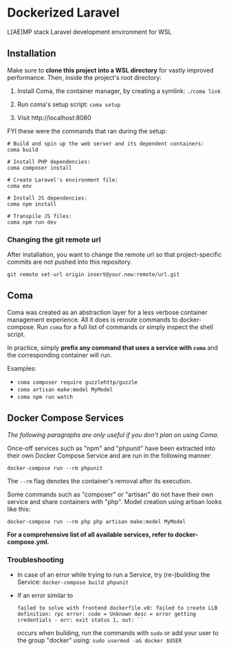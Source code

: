 # Dockerized Laravel

L[AE]MP stack Laravel development environment for WSL

## Installation

Make sure to **clone this project into a WSL directory** for vastly improved performance. Then, inside the project's root directory:

1. Install Coma, the container manager, by creating a symlink:
`./coma link`

2. Run coma's setup script:
`coma setup`

3. Visit http://localhost:8080

FYI these were the commands that ran during the setup:

    # Build and spin up the web server and its dependent containers:
    coma build

    # Install PHP dependencies:
    coma composer install

    # Create Laravel's environment file:
    coma env

    # Install JS dependencies:
    coma npm install

    # Transpile JS files:
    coma npm run dev

### Changing the git remote url

After installation, you want to change the remote url so that project-specific commits are not pushed into this repository.

`git remote set-url origin insert@your.new:remote/url.git`

## Coma

Coma was created as an abstraction layer for a less verbose container management experience. All it does is reroute commands to docker-compose.
Run `coma` for a full list of commands or simply inspect the shell script.

In practice, simply **prefix any command that uses a service with `coma`** and the corresponding container will run.

Examples:
- `coma composer require guzzlehttp/guzzle`
- `coma artisan make:model MyModel`
- `coma npm run watch`

## Docker Compose Services

*The following paragraphs are only useful if you don't plan on using Coma.*

Once-off services such as "npm" and "phpunit" have been extracted into their own Docker Compose Service and are run in the following manner:

`docker-compose run --rm phpunit`

The `--rm` flag denotes the container's removal after its execution.

Some commands such as "composer" or "artisan" do not have their own service and share containers with "php". Model creation using artisan looks like this:

`docker-compose run --rm php php artisan make:model MyModel`

**For a comprehensive list of all available services, refer to docker-compose.yml.**

### Troubleshooting

- In case of an error while trying to run a Service, try (re-)building the Service:
    `docker-compose build phpunit`

- If an error similar to
    ```
    failed to solve with frontend dockerfile.v0: failed to create LLB definition: rpc error: code = Unknown desc = error getting credentials - err: exit status 1, out: ``
    ```
    occurs when building, run the commands with `sudo` or add your user to the group "docker" using:
    `sudo usermod -aG docker $USER`
